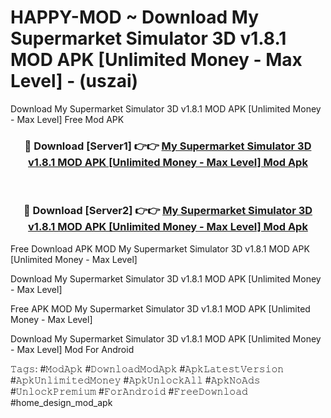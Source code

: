 # HAPPY-MOD ~ Download My Supermarket Simulator 3D v1.8.1 MOD APK [Unlimited Money - Max Level] - (uszai)
Download My Supermarket Simulator 3D v1.8.1 MOD APK [Unlimited Money - Max Level] Free Mod APK

<div align="center">
<h3>🔴 Download [Server1] 👉👉 <a href="https://apk-comot.site?title=My_Supermarket_Simulator_3D_v1.8.1_MOD_APK_[Unlimited_Money_-_Max_Level]">My Supermarket Simulator 3D v1.8.1 MOD APK [Unlimited Money - Max Level] Mod Apk</a></h3><br>

<h3>🔴 Download [Server2] 👉👉 <a href="https://apk-comot.site?title=My_Supermarket_Simulator_3D_v1.8.1_MOD_APK_[Unlimited_Money_-_Max_Level]">My Supermarket Simulator 3D v1.8.1 MOD APK [Unlimited Money - Max Level] Mod Apk</a></h3>
</div>


Free Download APK MOD My Supermarket Simulator 3D v1.8.1 MOD APK [Unlimited Money - Max Level]

Download My Supermarket Simulator 3D v1.8.1 MOD APK [Unlimited Money - Max Level] 

Free APK MOD My Supermarket Simulator 3D v1.8.1 MOD APK [Unlimited Money - Max Level] 

Download My Supermarket Simulator 3D v1.8.1 MOD APK [Unlimited Money - Max Level] Mod For Android

𝚃𝚊𝚐𝚜: #𝙼𝚘𝚍𝙰𝚙𝚔 #𝙳𝚘𝚠𝚗𝚕𝚘𝚊𝚍𝙼𝚘𝚍𝙰𝚙𝚔 #𝙰𝚙𝚔𝙻𝚊𝚝𝚎𝚜𝚝𝚅𝚎𝚛𝚜𝚒𝚘𝚗 #𝙰𝚙𝚔𝚄𝚗𝚕𝚒𝚖𝚒𝚝𝚎𝚍𝙼𝚘𝚗𝚎𝚢 #𝙰𝚙𝚔𝚄𝚗𝚕𝚘𝚌𝚔𝙰𝚕𝚕 #𝙰𝚙𝚔𝙽𝚘𝙰𝚍𝚜 #𝚄𝚗𝚕𝚘𝚌𝚔𝙿𝚛𝚎𝚖𝚒𝚞𝚖 #𝙵𝚘𝚛𝙰𝚗𝚍𝚛𝚘𝚒𝚍 #𝙵𝚛𝚎𝚎𝙳𝚘𝚠𝚗𝚕𝚘𝚊𝚍 #home_design_mod_apk
